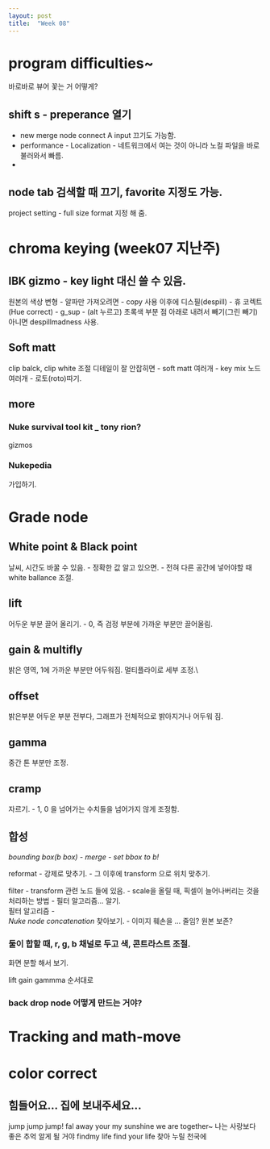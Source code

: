 ```yaml
---
layout: post
title:  "Week 08"
---
```



# program difficulties~  

바로바로 뷰어 꽃는 거 어떻게?  

## shift s - preperance 열기
- new merge node connect A input 끄기도 가능함.
- performance - Localization - 네트워크에서 여는 것이 아니라 노컬 파일을 바로 불러와서 빠름.  
- 
## node tab 검색할 때 끄기, favorite 지정도 가능. 
project setting - full size format 지정 해 줌.  



# chroma keying (week07 지난주)

## IBK gizmo - key light 대신 쓸 수 있음.

원본의 색상 변형 - 알파만 가져오려면 - copy 사용
이후에 디스필(despill) - 휴 코렉트 (Hue correct) - g_sup -  (alt 누르고) 초록색 부분 점 아래로 내려서 빼기(그린 빼기) 
아니면 despillmadness 사용.

## Soft matt
clip balck, clip white 조절
디테일이 잘 안잡히면 - soft matt 여러개 - key mix 노드 여러개 - 로토(roto)따기.

## more  

### Nuke survival tool kit _ tony rion?  

gizmos  

### Nukepedia  

가입하기.  

# Grade node  

## White point  & Black point
날씨, 시간도 바꿀 수 있음. - 정확한 값 알고 있으면. - 전혀 다른 공간에 넣어야할 때 white ballance 조절.

## lift   
어두운 부분 끌어 올리기. - 0, 즉 검정 부분에 가까운 부분만 끌어올림.  

## gain & multifly
밝은 영역, 1에 가까운 부분만 어두워짐. 
멀티플라이로 세부 조정.\

## offset
밝은부분 어두운 부분 전부다, 그래프가 전체적으로 밝아지거나 어두워 짐.  

## gamma   
중간 톤 부분만 조정.  

## cramp
자르기. - 1, 0 을 넘어가는 수치들을 넘어가지 않게 조정함.  

## 합성  

*bounding box(b box) - merge - set bbox to b!*    

reformat - 강제로 맞추기.  - 그 이후에 transform 으로 위치 맞추기.

filter - transform 관련 노드 들에 있음. - scale을 올릴 때, 픽셀이 늘어나버리는 것을 처리하는 방법 - 필터 알고리즘... 알기.  
필터 알고리즘 -  
*Nuke node concatenation* 찾아보기. - 이미지 훼손을 ... 줄임? 원본 보존?

### 둘이 합할 때, r, g, b 채널로 두고 색, 콘트라스트 조절.  

화면 분할 해서 보기.  

lift gain gammma 순서대로  

### back drop node 어떻게 만드는 거야?  

# Tracking and math-move   

# color correct   

## 힘들어요... 집에 보내주세요...
jump jump jump! fal away your my sunshine we are together~
나는 사랑보다 좋은 추억 알게 될 거야 findmy life find your life  찾아 누릴 천국에 
